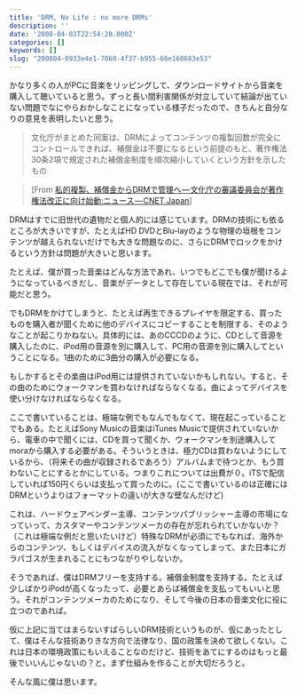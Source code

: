 ```yaml
---
title: 'DRM, No Life : no more DRMs'
description: ''
date: '2008-04-03T22:54:20.000Z'
categories: []
keywords: []
slug: "200804-0933e4e1-7860-4f37-b955-66e160683e53"
---
```

かなり多くの人がPCに音楽をリッピングして、ダウンロードサイトから音楽を購入して聴いていると思う。ずっと長い間利害関係が対立していて結論が出ていない問題でなにやらおかしなことになっている様子だったので、きちんと自分なりの意見を表明したいと思う。

> 文化庁がまとめた同案は、DRMによってコンテンツの複製回数が完全にコントロールできれば、補償金は不要になるという前提のもと、著作権法30条2項で規定された補償金制度を順次縮小していくという方針を示したもの

> \[From [私的複製、補償金からDRMで管理へ — 文化庁の審議委員会が著作権法改正に向け始動:ニュース — CNET Japan](http://japan.cnet.com/news/biz/story/0,2000056020,20370762,00.htm?ref=rss)\]

DRMはすでに旧世代の遺物だと個人的には感じています。DRMの技術にも依るところが大きいですが、たとえばHD DVDとBlu-layのような物理の垣根をコンテンツが越えられないだけでも大きな問題なのに、さらにDRMでロックをかけるという方針は問題が大きいと思います。

たとえば、僕が買った音楽はどんな方法であれ、いつでもどこでも僕が聞けるようになっているべきだし、音楽がデータとして存在している現在では、それが可能だと思う。

でもDRMをかけてしまうと、たとえば再生できるプレイヤを限定する、買ったものを購入者が聞くために他のデバイスにコピーすることを制限する、そのようなことが起こりかねない。具体的には、あのCCCDのように、CDとして音源を購入したのに、iPod用の音源を別に購入して、PC用の音源を別に購入してということになる。1曲のために3曲分の購入が必要になる。

もしかするとその楽曲はiPod用には提供されていないかもしれない。すると、その曲のためにウォークマンを買わなければならなくなる。曲によってデバイスを使い分けなければならなくなる。

ここで書いていることは、極端な例でもなんでもなくて、現在起こっていることでもある。たとえばSony Musicの音楽はiTunes Musicで提供されていないから、電車の中で聞くには、CDを買って聞くか、ウォークマンを別途購入してmoraから購入する必要がある。そういうときは、極力CDは買わないようにしているから、（将来その曲が収録されるであろう）アルバムまで待つとか、もう買わないことにするとかにしている。つまりこれについては出費が０。iTSで配信していれば150円くらいは支払って買ったのに。(ここで書いているのは正確にはDRMというよりはフォーマットの違いが大きな壁なんだけど)

これは、ハードウェアベンダー主導、コンテンツパブリッシャー主導の市場になっていって、カスタマーやコンテンツメーカの存在が忘れられていかないか？（これは極端な例だと思いたいけど）特殊なDRMが必須にでもなれば、海外からのコンテンツ、もしくはデバイスの流入がなくなってしまって、また日本にガラパゴスが生まれることにもつながりやしないか。

そうであれば、僕はDRMフリーを支持する。補償金制度を支持する。たとえば少しばかりiPodが高くなったって、必要とあらば補償金を支払ってもいいと思う。それがコンテンツメーカのためになり、そして今後の日本の音楽文化に役に立つのであれば。

仮に上記に当てはまらないすばらしいDRM技術というものが、仮にあったとして、僕はそんな技術ありきな方向で法律なり、国の政策を決めて欲しくない。これは日本の環境政策にもいえることなのだけど、技術をあてにするのはもっと最後でいいんじゃないの？と。まず仕組みを作ることが大切だろうと。

そんな風に僕は思います。